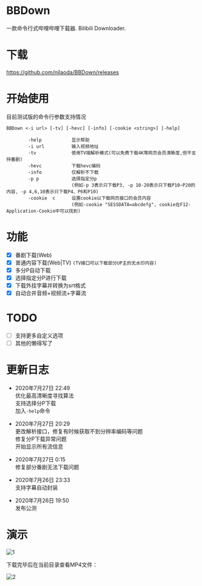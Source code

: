 # BBDown
一款命令行式哔哩哔哩下载器. Bilibili Downloader.

# 下载
https://github.com/nilaoda/BBDown/releases

# 开始使用
目前测试版的命令行参数支持情况
```
BBDown <-i url> [-tv] [-hevc] [-info] [-cookie <string>] [-help]

        -help           显示帮助
        -i url          输入视频地址
        -tv             使用TV端解析模式(可以免费下载4K等网页会员清晰度,但不支持番剧)
        -hevc           下载hevc编码
        -info           仅解析不下载
        -p p            选择指定分p
                        (例如-p 3表示只下载P3, -p 10-20表示只下载P10~P20的内容, -p 4,6,10表示只下载P4、P6和P10)
        -cookie  c      设置cookie以下载网页接口的会员内容
                        (例如-cookie "SESSDATA=abcdefg", cookie在F12-Application-Cookie中可以找到)
```

# 功能
- [x] 番剧下载(Web)
- [x] 普通内容下载(Web|TV) `(TV接口可以下载部分UP主的无水印内容)`
- [x] 多分P自动下载
- [x] 选择指定分P进行下载
- [x] 下载外挂字幕并转换为srt格式
- [x] 自动合并音频+视频流+字幕流

# TODO
- [ ] 支持更多自定义选项
- [ ] 其他的懒得写了

# 更新日志
* 2020年7月27日 22:49  
  优化最高清晰度寻找算法  
  支持选择分P下载  
  加入`-help`命令
  
* 2020年7月27日 20:29  
  更改解析接口，修复有时候获取不到分辨率编码等问题  
  修复分P下载异常问题  
  开始显示所有流信息
  
* 2020年7月27日 0:15  
  修复部分番剧无法下载问题
  
* 2020年7月26日 23:33  
  支持字幕自动封装
  
* 2020年7月26日 19:50  
  发布公测
  
# 演示
![1](https://user-images.githubusercontent.com/20772925/88478847-fe263580-cf7d-11ea-8ad3-b37ceb99fb92.gif)

下载完毕后在当前目录查看MP4文件：

![2](https://user-images.githubusercontent.com/20772925/88478901-5e1cdc00-cf7e-11ea-97c1-154b9226564e.png)
